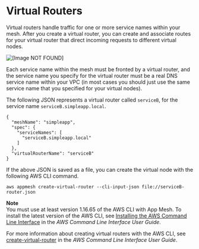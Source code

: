 # Virtual Routers<a name="virtual_routers"></a>

Virtual routers handle traffic for one or more service names within your mesh\. After you create a virtual router, you can create and associate routes for your virtual router that direct incoming requests to different virtual nodes\.

![\[Image NOT FOUND\]](http://docs.aws.amazon.com/app-mesh/latest/userguide/images/virtual_router.png)

Each service name within the mesh must be fronted by a virtual router, and the service name you specify for the virtual router must be a real DNS service name within your VPC \(in most cases you should just use the same service name that you specified for your virtual nodes\)\.

The following JSON represents a virtual router called `serviceB`, for the service name `serviceB.simpleapp.local`\.

```
{
  "meshName": "simpleapp",
  "spec": {
    "serviceNames": [
      "serviceB.simpleapp.local"
    ]
  },
  "virtualRouterName": "serviceB"
}
```

If the above JSON is saved as a file, you can create the virtual node with the following AWS CLI command\.

```
aws appmesh create-virtual-router --cli-input-json file://serviceB-router.json
```

**Note**  
You must use at least version 1\.16\.65 of the AWS CLI with App Mesh\. To install the latest version of the AWS CLI, see [Installing the AWS Command Line Interface](https://docs.aws.amazon.com/cli/latest/userguide/installing.html) in the *AWS Command Line Interface User Guide*\.

For more information about creating virtual routers with the AWS CLI, see [create\-virtual\-router](https://docs.aws.amazon.com/cli/latest/reference/appmesh/create-virtual-router.html) in the *AWS Command Line Interface User Guide*\.
